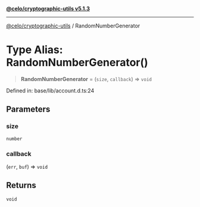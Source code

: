 [**@celo/cryptographic-utils v5.1.3**](../README.md)

***

[@celo/cryptographic-utils](../globals.md) / RandomNumberGenerator

# Type Alias: RandomNumberGenerator()

> **RandomNumberGenerator** = (`size`, `callback`) => `void`

Defined in: base/lib/account.d.ts:24

## Parameters

### size

`number`

### callback

(`err`, `buf`) => `void`

## Returns

`void`
